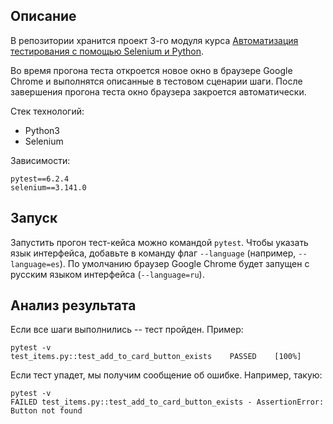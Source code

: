 ## Описание
В репозитории хранится проект 3-го модуля курса [Автоматизация тестирования с помощью Selenium и Python](https://stepik.org/course/575/promo).

Во время прогона теста откроется новое окно в браузере Google Chrome и выполнятся описанные в тестовом сценарии шаги. После завершения прогона теста окно браузера закроется автоматически.

Стек технологий:
- Python3
- Selenium

Зависимости:
```
pytest==6.2.4
selenium==3.141.0
```

## Запуск
Запустить прогон тест-кейса можно командой `pytest`. Чтобы указать язык интерфейса, добавьте в команду флаг `--language` (например, `--language=es`). По умолчанию браузер Google Chrome будет запущен с русским языком интерфейса (`--language=ru`).

## Анализ результата
Если все шаги выполнились -- тест пройден. Пример:
```
pytest -v
test_items.py::test_add_to_card_button_exists    PASSED    [100%]
```

Если тест упадет, мы получим сообщение об ошибке. Например, такую:
```
pytest -v
FAILED test_items.py::test_add_to_card_button_exists - AssertionError: Button not found
```

